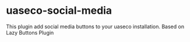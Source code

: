 # uaseco-social-media
This plugin add social media buttons to your uaseco installation. Based on Lazy Buttons Plugin
